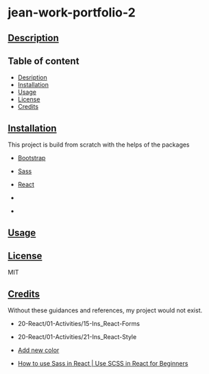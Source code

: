 # jean-work-portfolio-2
## [Description](#table-of-content)

## Table of content
* [Desription](#description)
* [Installation](#installation)
* [Usage](#usage)
* [License](#license)
* [Credits](#credits)

## [Installation](#table-of-content)
This project is build from scratch with the helps of the packages

* [Bootstrap](https://getbootstrap.com/docs/5.3/getting-started/webpack/#import-bootstrap)
* [Sass](https://www.npmjs.com/package/sass?activeTab=readme)

* [React](https://www.npmjs.com/package/react)
* []()
* []()

## [Usage](#table-of-content)

## [License](#table-of-content)
MIT
## [Credits](#table-of-content)
Without these guidances and references, my project would not exist.
* 20-React/01-Activities/15-Ins_React-Forms
* 20-React/01-Activities/21-Ins_React-Style

* [Add new color](https://getbootstrap.com/docs/5.3/customize/color/)
* [How to use Sass in React | Use SCSS in React for Beginners](https://www.youtube.com/watch?v=9F8bzIlgJ4g)